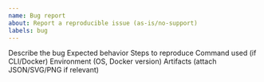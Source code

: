 ```yaml
---
name: Bug report
about: Report a reproducible issue (as‑is/no‑support)
labels: bug
---
```


Describe the bug
Expected behavior
Steps to reproduce
Command used (if CLI/Docker)
Environment (OS, Docker version)
Artifacts (attach JSON/SVG/PNG if relevant)

